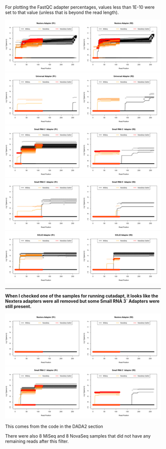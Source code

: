 For plotting the FastQC adapter percentages, values less than 1E-10 were set to that value (unless that is beyond the read length).

![Illumina Nextera Transposase Adapter"](FastQC_Nextera_Adapter_Results.png "Illumina Nextera Transposase Adapter")
![Illumina Universal Adapter"](FastQC_Universal_Adapter_Results.png "Illumina Universal Adapter")
![Illumina Small RNA 3prime Adapter"](FastQC_Small_RNA_3prime_Results.png "Illumina Small RNA 3prime Adapter")
![Illumina Small RNA 5prime Adapter"](FastQC_Small_RNA_5prime_Results.png "Illumina Small RNA 5prime Adapter")
![SOLiD Adapter"](FastQC_SOLiD_Adapter_Results.png "SOLiD Adapter")

---

**When I checked one of the samples for running cutadapt, it looks like the Nextera adapters were all removed but some Small RNA 3\` Adapters were still present.**

![Cutadapt-filtered Illumina Nextera Transposase Adapter"](Cutadapt-filtered_FastQC_Nextera_Adapter_Results.png "Illumina Nextera Transposase Adapter")
![Cutadapt-filtered Illumina Small RNA 3prime Adapter"](Cutadapt-filtered_FastQC_Small_RNA_3prime_Results.png "Illumina Small RNA 3prime Adapter")

This comes from the code in the DADA2 section

There were also 8 MiSeq and 8 NovaSeq samples that did not have any remaining reads after this filter.
